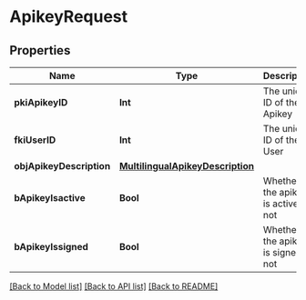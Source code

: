 # ApikeyRequest

## Properties
Name | Type | Description | Notes
------------ | ------------- | ------------- | -------------
**pkiApikeyID** | **Int** | The unique ID of the Apikey | [optional] 
**fkiUserID** | **Int** | The unique ID of the User | 
**objApikeyDescription** | [**MultilingualApikeyDescription**](MultilingualApikeyDescription.md) |  | 
**bApikeyIsactive** | **Bool** | Whether the apikey is active or not | [optional] 
**bApikeyIssigned** | **Bool** | Whether the apikey is signed or not | [optional] 

[[Back to Model list]](../README.md#documentation-for-models) [[Back to API list]](../README.md#documentation-for-api-endpoints) [[Back to README]](../README.md)


